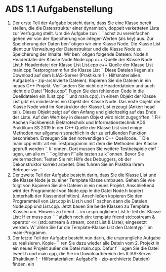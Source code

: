 # ADS 1.1 Aufgabenstellung
1. Der erste Teil der Aufgabe besteht darin, dass Sie eine Klasse bereit stellen, die die Datenstruktur einer dynamisch, doppelt verketteten Liste zur Verfugung stellt. Um die Aufgabe zun ¨ ¨achst zu
vereinfachen gehen wir von der Speicherung von integer-Werten (als key) aus. Zur Speicherung
der Daten ben¨otigen wir eine Klasse Node. Die Klasse List dient zur Verwaltung der Datenstruktur und die Klasse Node zu Speicherung der Inhalte.
Wir ben¨otigen folgende Dateien:
Node.h Headerdatei der Klasse Node
Node.cpp c++ Quelle der Klasse Node
List.h Headerdatei der Klasse List
List.cpp c++ Quelle der Klasse List
main.cpp Testprogramm fur die Klasse List ¨
Diese Dateien liegen als Download auf dem ILIAS-Server (Praktikum 1 - Hilfsmaterialien: Aufgabe1a - zip-archivierte Dateien).
Kopieren Sie die Dateien in ein neues C++ Projekt. Ver¨andern Sie nicht die Headerdateien und
auch nicht die Datei ”Node.cpp”. Fugen Sie den fehlenden Code in die Quelldateien ein (List.cpp ¨
und main.cpp).
In einem Objekt der Klasse List gibt es mindestens ein Objekt der Klasse Node. Das erste Objekt
der Klasse Node wird im Konstruktor der Klasse List erzeugt (Anker: head tail). Dieses Objekt
zeigt auf den Anfang und gleichzeitig auf das Ende der Liste. Auf den Wert key in diesem
Objekt wird nicht zugegriffen.
1
FH Aachen
Fachbereich
Elektrotechnik und
Informationstechnik ADS Praktikum
SS 2019
In der C++ Quelle der Klasse List sind einige Methoden nur allgemein sprachlich in der zu
erfullenden Funktion beschrieben. Erzeugen Sie den notwendigen C++ Quellcode. ¨
Die main.cpp enth¨alt ein Testprogramm mit dem die Methoden der Klasse gepruft werden ¨
k¨onnen. Dort mussen Sie weitere Testbeispiele einf ¨ ugen, um alle m ¨ ¨oglichen F¨alle testen zu
k¨onnen.
Bevor Sie weitermachen: Testen Sie mit Hilfe des Debuggers, ob der Dekonstruktor
korrekt arbeitet. Dies fuhren Sie im Praktika Ihrem Betreuer vor. ¨
2. Der zweite Teil der Aufgabe besteht darin, dass Sie die Klasse List und die Klasse Node je zu
einer Template Klasse umbauen.
Gehen Sie wie folgt vor:
Kopieren Sie alle Dateien in ein neues Projekt. Anschließend wird der Programmteil von Node.cpp in die Datei Node.h kopiert (unterhalb der Klassendefinition). Anschließen kopieren Sie
den Programmteil von List.cpp in List.h und l¨oschen dann die Dateien Node.cpp und List.cpp.
Jetzt bauen Sie beide Klassen zu Template Klassen um.
Hinweis zu friend ... im ursprunglichen List.h-Teil der Klasse List: Hier muss zus ¨ ¨atzlich noch ein:
template <typename T>
friend std::ostream & operator << (std::ostream & stream, const List<T> & Liste);
eingesetzt werden.
W¨ahlen Sie fur die Template-Klasse List den Datentyp ¨ <int> im main-Programm.
3. Der letzte Teil der Aufgabe besteht nun darin, die ursprungliche Aufgabe zu realisieren. Kopie- ¨
ren Sie dazu wieder alle Datein vom 2. Projekt in ein neues Projekt außer die Datei main.cpp.
Dafur f ¨ ugen Sie die Datei tweet.h und main.cpp, die Sie im Downloadbereich des ILIAS-Server ¨
(Praktikum 1 - Hilfsmaterialien: Aufgabe1b - zip-archivierte Dateien) finden, ein

